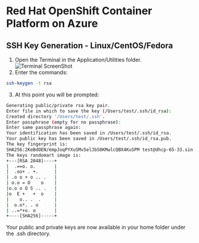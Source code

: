 # Red Hat OpenShift Container Platform on Azure

## SSH Key Generation - Linux/CentOS/Fedora
1. Open the Terminal in the Application/Utilities folder.
![Terminal ScreenShot][terminal]
2. Enter the commands:
```bash
ssh-keygen -t rsa
```
3. At this point you will be prompted:

```bash
Generating public/private rsa key pair.
Enter file in which to save the key (/Users/test/.ssh/id_rsa):
Created directory '/Users/test/.ssh'.
Enter passphrase (empty for no passphrase):
Enter same passphrase again:
Your identification has been saved in /Users/test/.ssh/id_rsa.
Your public key has been saved in /Users/test/.ssh/id_rsa.pub.
The key fingerprint is:
SHA256:2KeBdOEN/empJoqPYXuSMv5elJbS0KMwlcQBX4KuSPM test@dhcp-65-33.sin.redhat.com
The keys randomart image is:
+---[RSA 2048]----+
|  .==o. o.       |
|  .oo+ . +.      |
| .o o + o .. .   |
| o.o = O    o    |
|o.o o O S .. .   |
|o  E +   +  o    |
|    o.. .  .     |
|  o.o*. . o      |
| ..=*+o. o       |
+----[SHA256]-----+
```

Your public and private keys are now available in your home folder under the .ssh directory.


[terminal]:  https://github.com/openshift/openshift-ansible-contrib/raw/master/reference-architecture/azure-ansible/images/terminal.png
